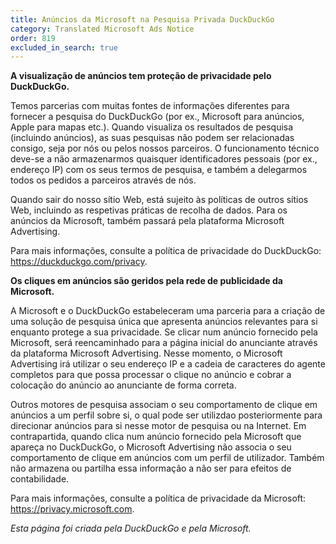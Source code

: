 ```yaml
---
title: Anúncios da Microsoft na Pesquisa Privada DuckDuckGo
category: Translated Microsoft Ads Notice
order: 819
excluded_in_search: true
---
```


**A visualização de anúncios tem proteção de privacidade pelo DuckDuckGo.**

Temos parcerias com muitas fontes de informações diferentes para fornecer a pesquisa do DuckDuckGo (por ex., Microsoft para anúncios, Apple para mapas etc.). Quando visualiza os resultados de pesquisa (incluindo anúncios), as suas pesquisas não podem ser relacionadas consigo, seja por nós ou pelos nossos parceiros. O funcionamento técnico deve-se a não armazenarmos quaisquer identificadores pessoais (por ex., endereço IP) com os seus termos de pesquisa, e também a delegarmos todos os pedidos a parceiros através de nós.

Quando sair do nosso sítio Web, está sujeito às políticas de outros sítios Web, incluindo as respetivas práticas de recolha de dados. Para os anúncios da Microsoft, também passará pela plataforma Microsoft Advertising.

Para mais informações, consulte a política de privacidade do DuckDuckGo: <https://duckduckgo.com/privacy>.

**Os cliques em anúncios são geridos pela rede de publicidade da Microsoft.**

A Microsoft e o DuckDuckGo estabeleceram uma parceria para a criação de uma solução de pesquisa única que apresenta anúncios relevantes para si enquanto protege a sua privacidade. Se clicar num anúncio fornecido pela Microsoft, será reencaminhado para a página inicial do anunciante através da plataforma Microsoft Advertising. Nesse momento, o Microsoft Advertising irá utilizar o seu endereço IP e a cadeia de caracteres do agente completos para que possa processar o clique no anúncio e cobrar a colocação do anúncio ao anunciante de forma correta.

Outros motores de pesquisa associam o seu comportamento de clique em anúncios a um perfil sobre si, o qual pode ser utilizdao posteriormente para direcionar anúncios para si nesse motor de pesquisa ou na Internet. Em contrapartida, quando clica num anúncio fornecido pela Microsoft que apareça no DuckDuckGo, o Microsoft Advertising não associa o seu comportamento de clique em anúncios com um perfil de utilizador. Também não armazena ou partilha essa informação a não ser para efeitos de contabilidade.

Para mais informações, consulte a política de privacidade da Microsoft: <https://privacy.microsoft.com>.

_Esta página foi criada pela DuckDuckGo e pela Microsoft._